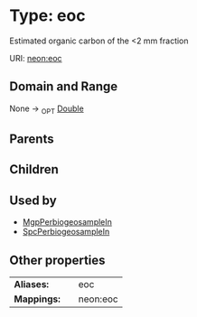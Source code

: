 
# Type: eoc


Estimated organic carbon of the <2 mm fraction

URI: [neon:eoc](https://data.neonscience.org/eoc)


## Domain and Range

None ->  <sub>OPT</sub> [Double](types/Double.md)

## Parents


## Children


## Used by

 * [MgpPerbiogeosampleIn](MgpPerbiogeosampleIn.md)
 * [SpcPerbiogeosampleIn](SpcPerbiogeosampleIn.md)

## Other properties

|  |  |  |
| --- | --- | --- |
| **Aliases:** | | eoc |
| **Mappings:** | | neon:eoc |

